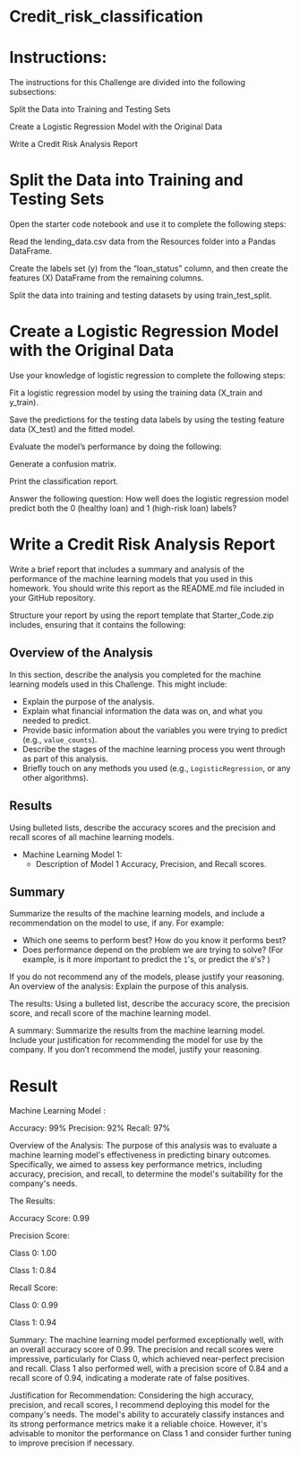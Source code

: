 # Credit_risk_classification
# Instructions:

The instructions for this Challenge are divided into the following subsections:

Split the Data into Training and Testing Sets

Create a Logistic Regression Model with the Original Data

Write a Credit Risk Analysis Report

# Split the Data into Training and Testing Sets
Open the starter code notebook and use it to complete the following steps:

Read the lending_data.csv data from the Resources folder into a Pandas DataFrame.

Create the labels set (y) from the “loan_status” column, and then create the features (X) DataFrame from the remaining columns.

Split the data into training and testing datasets by using train_test_split.

# Create a Logistic Regression Model with the Original Data
Use your knowledge of logistic regression to complete the following steps:

Fit a logistic regression model by using the training data (X_train and y_train).

Save the predictions for the testing data labels by using the testing feature data (X_test) and the fitted model.

Evaluate the model’s performance by doing the following:

Generate a confusion matrix.

Print the classification report.

Answer the following question: How well does the logistic regression model predict both the 0 (healthy loan) and 1 (high-risk loan) labels?

# Write a Credit Risk Analysis Report
Write a brief report that includes a summary and analysis of the performance of the machine learning models that you used in this homework. You should write this report as the README.md file included in your GitHub repository.

Structure your report by using the report template that Starter_Code.zip includes, ensuring that it contains the following:

## Overview of the Analysis

In this section, describe the analysis you completed for the machine learning models used in this Challenge. This might include:

* Explain the purpose of the analysis.
* Explain what financial information the data was on, and what you needed to predict.
* Provide basic information about the variables you were trying to predict (e.g., `value_counts`).
* Describe the stages of the machine learning process you went through as part of this analysis.
* Briefly touch on any methods you used (e.g., `LogisticRegression`, or any other algorithms).

## Results

Using bulleted lists, describe the accuracy scores and the precision and recall scores of all machine learning models.

* Machine Learning Model 1:
    * Description of Model 1 Accuracy, Precision, and Recall scores.

## Summary

Summarize the results of the machine learning models, and include a recommendation on the model to use, if any. For example:

* Which one seems to perform best? How do you know it performs best?
* Does performance depend on the problem we are trying to solve? (For example, is it more important to predict the `1`'s, or predict the `0`'s? )

If you do not recommend any of the models, please justify your reasoning.
An overview of the analysis: Explain the purpose of this analysis.

The results: Using a bulleted list, describe the accuracy score, the precision score, and recall score of the machine learning model.

A summary: Summarize the results from the machine learning model. Include your justification for recommending the model for use by the company. If you don’t recommend the model, justify your reasoning.

# Result
Machine Learning Model :

Accuracy: 99%
Precision: 92%
Recall: 97%

Overview of the Analysis: The purpose of this analysis was to evaluate a machine learning model's effectiveness in predicting binary outcomes. Specifically, we aimed to assess key performance metrics, including accuracy, precision, and recall, to determine the model's suitability for the company's needs.

The Results:

Accuracy Score: 0.99

Precision Score:

Class 0: 1.00

Class 1: 0.84

Recall Score:

Class 0: 0.99

Class 1: 0.94

Summary: The machine learning model performed exceptionally well, with an overall accuracy score of 0.99. The precision and recall scores were impressive, particularly for Class 0, which achieved near-perfect precision and recall. Class 1 also performed well, with a precision score of 0.84 and a recall score of 0.94, indicating a moderate rate of false positives.

Justification for Recommendation: Considering the high accuracy, precision, and recall scores, I recommend deploying this model for the company's needs. The model's ability to accurately classify instances and its strong performance metrics make it a reliable choice. However, it's advisable to monitor the performance on Class 1 and consider further tuning to improve precision if necessary.

